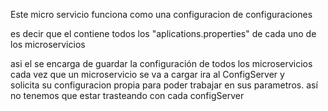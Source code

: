 Este micro servicio funciona como una configuracion  de configuraciones

es decir que el contiene todos los "aplications.properties"  de cada uno de los microservicios  

asi el se encarga de guardar la configuración de todos los microservicios  
cada vez que un microservicio se va a cargar  ira al ConfigServer y  
solicita su configuracion propia  para poder trabajar en sus parametros. 
así no tenemos que estar trasteando con cada configServer